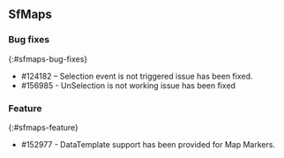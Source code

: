 ## SfMaps

### Bug fixes
{:#sfmaps-bug-fixes}

* \#124182 – Selection event is not triggered issue has been fixed.
* \#156985 - UnSelection is not working issue has been fixed

### Feature
{:#sfmaps-feature}

* \#152977 - DataTemplate support has been provided for Map Markers.
